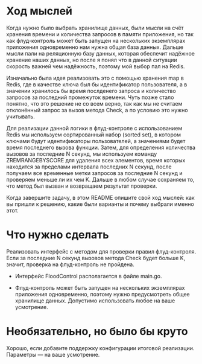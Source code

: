 # Ход мыслей

Когда нужно было выбрать хранилище данных,
были мысли на счёт хранения времени и количества запросов в
памяти приложения, но так как флуд-контроль может быть запущен
на нескольких экземплярах приложения одновременно нам нужна общая
база данных. Дальше мысли пали на реляционную базу данных, которая
обеспечит надёжное хранение наших данных, но после я понял
что в данной ситуации скорость важней чем надёжность, поэтому
мой выбор пал на Redis.

Изначально была идея реализовать это с помощью хранения map в Redis,
где в качестве ключа был бы идентификатор пользователя, а в значении хранилось бы время
послденего запроса и количество запросов за последний промежуток времени.
Чуть позже стало понятно, что это решение не со всем верно, так как мы не считаем
отклонённый запрос за вызов метода Check, а по условию это нужно учитывать.

Для реализации данной логики в флуд-контроле с
использованием Redis мы используем сортированный набор
(sorted set), в котором ключами будут идентификаторы пользователей,
а значениями будет время последнего вызова функции. Затем, для
определения количества вызовов за последние N секунд, мы
используем команду ZREMRANGEBYSCORE для удаления всех элементов,
время которых находится за пределами интервала последних
N секунд, после получаем все временные метки запросов за последние N секунд
и проверяем меньше ли их чем K. Дальше в любом случае сохраняем то, что метод был вызван
и возвращаем результат проверки.


Когда завершите задачу, в этом README опишите свой ход мыслей: как вы пришли к решению, какие были варианты и почему выбрали именно этот.

# Что нужно сделать

Реализовать интерфейс с методом для проверки правил флуд-контроля. Если за последние N секунд вызовов метода Check будет больше K, значит, проверка на флуд-контроль не пройдена.

- Интерфейс FloodControl располагается в файле main.go.

- Флуд-контроль может быть запущен на нескольких экземплярах приложения одновременно, поэтому нужно предусмотреть общее хранилище данных. Допустимо использовать любое на ваше усмотрение.

# Необязательно, но было бы круто

Хорошо, если добавите поддержку конфигурации итоговой реализации. Параметры — на ваше усмотрение.
